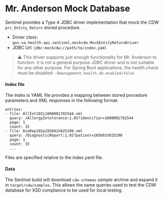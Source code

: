 # Mr. Anderson Mock Database

Sentinel provides a Type 4 JDBC driver implementation that mock the CDW `prc_Entity_Return` stored
procedure.

* Driver class: `gov.va.health.api.sentinel.mockcdw.MockEntityReturnDriver`
* JDBC Url: `jdbc:mockcdw://path/to/index.yaml`

> ⚠ This driver supports just enough functionality for Mr. Anderson to function. It is not a 
> general purpose JDBC driver and is not suitable for any other purpose. For Spring Boot 
> applications, the health check must be disabled: `-Dmanagement.health.db.enabled=false`

#### Index file

The index is YAML file provides a mapping between stored procedure parameters and XML responses
in the following format:

```
entries:
- file: AllInt103i1000001782544.xml
  query: /AllergyIntolerance:1.03?identifier=1000001782544
  page: 1
  count: 15
- file: DiaRep102p185601V825290.xml
  query: /DiagnosticReport:1.02?patient=185601V825290
  page: 1
  count: 15
  ...
```

 Files are specified relative to the index.yaml file.
 
 
 #### Data
 The Sentinel build will download `cdw-schemas` _sample_ archive and expand it in 
 `target/cdw/samples`. This allows the same queries used to test the CDW database for XSD 
 compliance to be used for local testing.
 
 